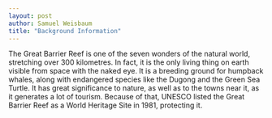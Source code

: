 ```yaml
---
layout: post
author: Samuel Weisbaum
title: "Background Information"
---
```


The Great Barrier Reef is one of the seven wonders of the natural world, stretching over 300 kilometres. In fact, it is the only living thing on earth visible from space with the naked eye. It is a breeding ground for humpback whales, along with endangered species like the Dugong and the Green Sea Turtle. It has great significance to nature, as well as to the towns near it, as it generates a lot of tourism. Because of that, UNESCO listed the Great Barrier Reef as a World Heritage Site in 1981, protecting it.
